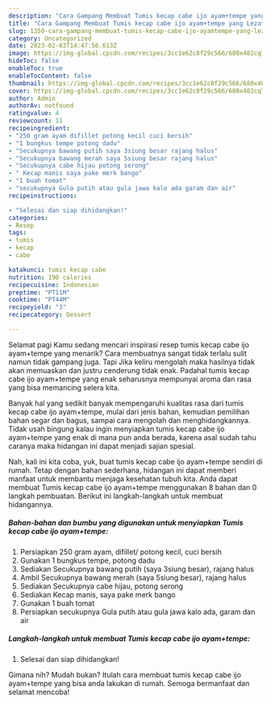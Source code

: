 ```yaml
---
description: "Cara Gampang Membuat Tumis kecap cabe ijo ayam+tempe yang Lezat Sekali}"
title: "Cara Gampang Membuat Tumis kecap cabe ijo ayam+tempe yang Lezat Sekali}"
slug: 1350-cara-gampang-membuat-tumis-kecap-cabe-ijo-ayamtempe-yang-lezat-sekali
category: Uncategorized
date: 2023-02-03T14:47:56.613Z
image: https://img-global.cpcdn.com/recipes/3cc1e62c8f29c566/680x482cq70/tumis-kecap-cabe-ijo-ayamtempe-foto-resep-utama.jpg
hideToc: false
enableToc: true
enableTocContent: false
thumbnail: https://img-global.cpcdn.com/recipes/3cc1e62c8f29c566/680x482cq70/tumis-kecap-cabe-ijo-ayamtempe-foto-resep-utama.jpg
cover: https://img-global.cpcdn.com/recipes/3cc1e62c8f29c566/680x482cq70/tumis-kecap-cabe-ijo-ayamtempe-foto-resep-utama.jpg
author: Admin
authorAv: notfound
ratingvalue: 4
reviewcount: 11
recipeingredient:
- "250 gram ayam difillet potong kecil cuci bersih"
- "1 bungkus tempe potong dadu"
- "Secukupnya bawang putih saya 3siung besar rajang halus"
- "Secukupnya bawang merah saya 5siung besar rajang halus"
- "Secukupnya cabe hijau potong serong"
- " Kecap manis saya pake merk bango"
- "1 buah tomat"
- "secukupnya Gula putih atau gula jawa kalo ada garam dan air"
recipeinstructions:

- "Selesai dan siap dihidangkan!"
categories:
- Resep
tags:
- tumis
- kecap
- cabe

katakunci: tumis kecap cabe 
nutrition: 190 calories
recipecuisine: Indonesian
preptime: "PT11M"
cooktime: "PT44M"
recipeyield: "3"
recipecategory: Dessert

---
```



Selamat pagi Kamu sedang mencari inspirasi resep tumis kecap cabe ijo ayam+tempe yang menarik? Cara membuatnya sangat tidak terlalu sulit namun tidak gampang juga. Tapi Jika keliru mengolah maka hasilnya tidak akan memuaskan dan justru cenderung tidak enak. Padahal tumis kecap cabe ijo ayam+tempe yang enak seharusnya mempunyai aroma dan rasa yang bisa memancing selera kita.


Banyak hal yang sedikit banyak mempengaruhi kualitas rasa dari tumis kecap cabe ijo ayam+tempe, mulai dari jenis bahan, kemudian pemilihan bahan segar dan bagus, sampai cara mengolah dan menghidangkannya. Tidak usah bingung kalau ingin menyiapkan tumis kecap cabe ijo ayam+tempe yang enak di mana pun anda berada, karena asal sudah tahu caranya maka hidangan ini dapat menjadi sajian spesial.




Nah, kali ini kita coba, yuk, buat tumis kecap cabe ijo ayam+tempe sendiri di rumah. Tetap dengan bahan sederhana, hidangan ini dapat memberi manfaat untuk membantu menjaga kesehatan tubuh kita. Anda dapat membuat Tumis kecap cabe ijo ayam+tempe menggunakan 8 bahan dan 0 langkah pembuatan. Berikut ini langkah-langkah untuk membuat hidangannya.

<!--inarticleads1-->

##### Bahan-bahan dan bumbu yang digunakan untuk menyiapkan Tumis kecap cabe ijo ayam+tempe:

1. Persiapkan 250 gram ayam, difillet/ potong kecil, cuci bersih
1. Gunakan 1 bungkus tempe, potong dadu
1. Sediakan Secukupnya bawang putih (saya 3siung besar), rajang halus
1. Ambil Secukupnya bawang merah (saya 5siung besar), rajang halus
1. Sediakan Secukupnya cabe hijau, potong serong
1. Sediakan  Kecap manis, saya pake merk bango
1. Gunakan 1 buah tomat
1. Persiapkan secukupnya Gula putih atau gula jawa kalo ada, garam dan air




<!--inarticleads2-->

##### Langkah-langkah untuk membuat Tumis kecap cabe ijo ayam+tempe:


1. Selesai dan siap dihidangkan!



Gimana nih? Mudah bukan? Itulah cara membuat tumis kecap cabe ijo ayam+tempe yang bisa anda lakukan di rumah. Semoga bermanfaat dan selamat mencoba!
